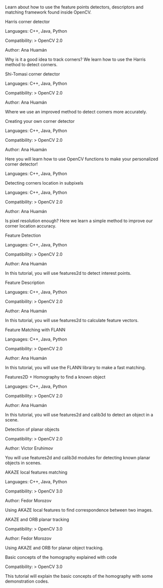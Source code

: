 Learn about how to use the feature points detectors, descriptors and matching framework found inside OpenCV.

Harris corner detector

Languages: C++, Java, Python

Compatibility: > OpenCV 2.0

Author: Ana Huamán

Why is it a good idea to track corners? We learn how to use the Harris method to detect corners.

Shi-Tomasi corner detector

Languages: C++, Java, Python

Compatibility: > OpenCV 2.0

Author: Ana Huamán

Where we use an improved method to detect corners more accurately.

Creating your own corner detector

Languages: C++, Java, Python

Compatibility: > OpenCV 2.0

Author: Ana Huamán

Here you will learn how to use OpenCV functions to make your personalized corner detector!

Languages: C++, Java, Python

Detecting corners location in subpixels

Languages: C++, Java, Python

Compatibility: > OpenCV 2.0

Author: Ana Huamán

Is pixel resolution enough? Here we learn a simple method to improve our corner location accuracy.

Feature Detection

Languages: C++, Java, Python

Compatibility: > OpenCV 2.0

Author: Ana Huamán

In this tutorial, you will use features2d to detect interest points.

Feature Description

Languages: C++, Java, Python

Compatibility: > OpenCV 2.0

Author: Ana Huamán

In this tutorial, you will use features2d to calculate feature vectors.

Feature Matching with FLANN

Languages: C++, Java, Python

Compatibility: > OpenCV 2.0

Author: Ana Huamán

In this tutorial, you will use the FLANN library to make a fast matching.

Features2D + Homography to find a known object

Languages: C++, Java, Python

Compatibility: > OpenCV 2.0

Author: Ana Huamán

In this tutorial, you will use features2d and calib3d to detect an object in a scene.

Detection of planar objects

Compatibility: > OpenCV 2.0

Author: Victor Eruhimov

You will use features2d and calib3d modules for detecting known planar objects in scenes.

AKAZE local features matching

Languages: C++, Java, Python

Compatibility: > OpenCV 3.0

Author: Fedor Morozov

Using AKAZE local features to find correspondence between two images.

AKAZE and ORB planar tracking

Compatibility: > OpenCV 3.0

Author: Fedor Morozov

Using AKAZE and ORB for planar object tracking.

Basic concepts of the homography explained with code

Compatibility: > OpenCV 3.0

This tutorial will explain the basic concepts of the homography with some demonstration codes.